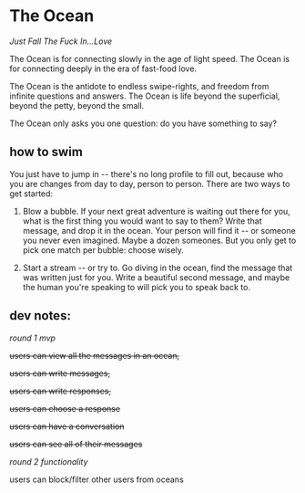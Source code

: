 # The Ocean

*Just Fall The Fuck In...Love*

The Ocean is for connecting slowly in the age of light speed. 
The Ocean is for connecting deeply in the era of fast-food love. 

The Ocean is the antidote to endless swipe-rights, and freedom from infinite questions and answers.
The Ocean is life beyond the superficial, beyond the petty, beyond the small.

The Ocean only asks you one question: do you have something to say? 


## how to swim 

You just have to jump in -- there's no long profile to fill out, because who you are changes from day to day, person to person.  There are two ways to get started: 

1.  Blow a bubble.  If your next great adventure is waiting out there for you, what is the first thing you would want to say to them?  Write that message, and drop it in the ocean.  Your person will find it -- or someone you never even imagined.  Maybe a dozen someones.  But you only get to pick one match per bubble: choose wisely. 

2. Start a stream -- or try to.  Go diving in the ocean, find the message that was written just for you.  Write a beautiful second message, and maybe the human you're speaking to will pick you to speak back to. 


## dev notes:

_round 1 mvp_

  ~~users can view all the messages in an ocean,~~
   
   ~~users can write messages,~~ 
   
   ~~users can write responses,~~ 
   
   ~~users can choose a response~~
   
   ~~users can have a conversation~~
   
   ~~users can see all of their messages~~
   
_round 2 functionality_

  users can block/filter other users from oceans 
